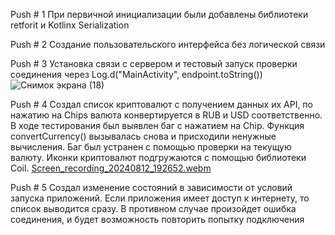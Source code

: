 Push # 1 При первичной инициализации были добавлены библиотеки retforit и Kotlinx Serialization  

Push # 2 Создание пользовательского интерфейса без логической связи

Push # 3 Установка связи с сервером и тестовый запуск проверки соединения через Log.d("MainActivity", endpoint.toString())
![Снимок экрана (18)](https://github.com/user-attachments/assets/63693b00-31e3-45b5-8523-a1419b9f8510)

Push # 4 Создал список криптовалют с получением данных их API, по нажатию на Chips валюта конвертируется в RUB и USD соответственно. 
В ходе тестирования был выявлен баг с нажатием на Chip. Функция convertCurrency() вызывалась снова и присходили ненужные вычисления. Баг был устранен с помощью проверки на текущую валюту.
Иконки криптовалют подгружаются с помощью библиотеки Coil.
[Screen_recording_20240812_192652.webm](https://github.com/user-attachments/assets/41e8a9c3-3aca-4b5e-95be-435ea59f862e)

Push # 5 Создал изменение состояний в зависимости от условий запуска приложений. Если приложения имеет доступ к интернету, то список выводится сразу. В противном случае произойдет ошибка соединения, и будет возможность повторить попытку подключения
